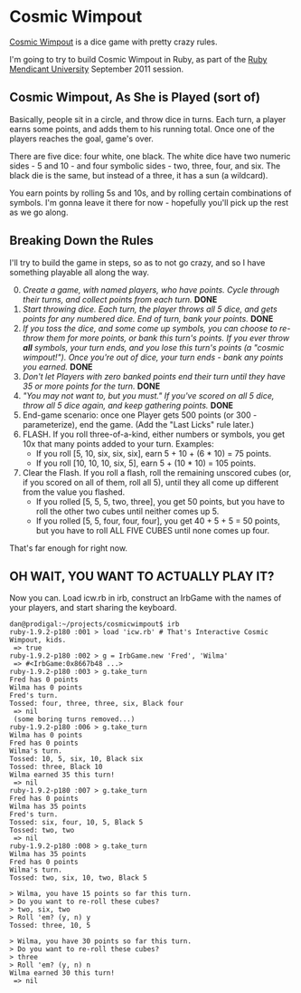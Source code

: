 # Cosmic Wimpout

[Cosmic Wimpout](http://en.wikipedia.org/wiki/Cosmic_Wimpout) is a
dice game with pretty crazy rules.

I'm going to try to build Cosmic Wimpout in Ruby, as part of the [Ruby
Mendicant University](http://university.rubymendicant.com) September
2011 session.

## Cosmic Wimpout, As She is Played (sort of)

Basically, people sit in a circle, and throw dice in turns. Each turn,
a player earns some points, and adds them to his running total. Once
one of the players reaches the goal, game's over.

There are five dice: four white, one black. The white dice have two
numeric sides - 5 and 10 - and four symbolic sides - two, three, four,
and six. The black die is the same, but instead of a three, it has a
sun (a wildcard).

You earn points by rolling 5s and 10s, and by rolling certain
combinations of symbols. I'm gonna leave it there for now - hopefully
you'll pick up the rest as we go along.

## Breaking Down the Rules

I'll try to build the game in steps, so as to not go crazy, and so
I have something playable all along the way.

0. _Create a game, with named players, who have points. Cycle through
   their turns, and collect points from each turn._ **DONE**
1. _Start throwing dice. Each turn, the player throws all 5 dice, and
   gets points for any numbered dice. End of turn, bank your points._
   **DONE**
2. _If you toss the dice, and some come up symbols, you can choose to
   re-throw them for more points, or bank this turn's points. If you
   ever throw **all** symbols, your turn ends, and you lose this turn's
   points (a "cosmic wimpout!"). Once you're out of dice, your turn
   ends - bank any points you earned._ **DONE**
3. _Don't let Players with zero banked points end their turn until they
   have 35 or more points for the turn._ **DONE**
4. _"You may not want to, but you must." If you've scored on all 5
   dice, throw all 5 dice again, and keep gathering points._ **DONE**
5. End-game scenario: once one Player gets 500 points (or 300 -
   parameterize), end the game. (Add the "Last Licks" rule later.)
6. FLASH. If you roll three-of-a-kind, either numbers or symbols,
   you get 10x that many points added to your turn. Examples:
   * If you roll [5, 10, six, six, six], earn 5 + 10 + (6 * 10) = 75 points.
   * If you roll [10, 10, 10, six, 5], earn 5 + (10 * 10) = 105 points.
7. Clear the Flash. If you roll a flash, roll the remaining
   unscored cubes (or, if you scored on all of them, roll all 5), until
   they all come up different from the value you flashed.
   * If you rolled [5, 5, 5, two, three], you get 50 points, but you have 
     to roll the other two cubes until neither comes up 5.
   * If you rolled [5, 5, four, four, four], you get 40 + 5 + 5 = 50 points,
     but you have to roll ALL FIVE CUBES until none comes up four.

That's far enough for right now.

## OH WAIT, YOU WANT TO ACTUALLY PLAY IT?

Now you can. Load icw.rb in irb, construct an IrbGame
with the names of your players, and start sharing the keyboard.

```
dan@prodigal:~/projects/cosmicwimpout$ irb
ruby-1.9.2-p180 :001 > load 'icw.rb' # That's Interactive Cosmic Wimpout, kids.
 => true
ruby-1.9.2-p180 :002 > g = IrbGame.new 'Fred', 'Wilma'
 => #<IrbGame:0x8667b48 ...>
ruby-1.9.2-p180 :003 > g.take_turn
Fred has 0 points
Wilma has 0 points
Fred's turn.
Tossed: four, three, three, six, Black four
 => nil
 (some boring turns removed...)
ruby-1.9.2-p180 :006 > g.take_turn
Wilma has 0 points
Fred has 0 points
Wilma's turn.
Tossed: 10, 5, six, 10, Black six
Tossed: three, Black 10
Wilma earned 35 this turn!
 => nil
ruby-1.9.2-p180 :007 > g.take_turn
Fred has 0 points
Wilma has 35 points
Fred's turn.
Tossed: six, four, 10, 5, Black 5
Tossed: two, two
 => nil
ruby-1.9.2-p180 :008 > g.take_turn
Wilma has 35 points
Fred has 0 points
Wilma's turn.
Tossed: two, six, 10, two, Black 5

> Wilma, you have 15 points so far this turn.
> Do you want to re-roll these cubes?
> two, six, two
> Roll 'em? (y, n) y
Tossed: three, 10, 5

> Wilma, you have 30 points so far this turn.
> Do you want to re-roll these cubes?
> three
> Roll 'em? (y, n) n
Wilma earned 30 this turn!
 => nil

```
